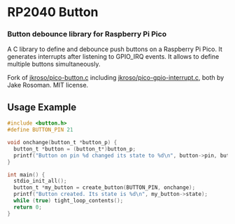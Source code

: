 # RP2040 Button
### Button debounce library for Raspberry Pi Pico

A C library to define and debounce push buttons on a Raspberry Pi Pico.
It generates interrupts after listening to GPIO_IRQ events.
It allows to define multiple buttons simultaneously.

Fork of [jkroso/pico-button.c](https://github.com/jkroso/pico-button.c) including [jkroso/pico-gpio-interrupt.c](https://github.com/jkroso/pico-gpio-interrupt.c), both by Jake Rosoman. MIT license.

## Usage Example
```c
#include <button.h>
#define BUTTON_PIN 21

void onchange(button_t *button_p) {
  button_t *button = (button_t*)button_p;
  printf("Button on pin %d changed its state to %d\n", button->pin, button->state);
}

int main() {
  stdio_init_all();
  button_t *my_button = create_button(BUTTON_PIN, onchange);
  printf("Button created. Its state is %d\n", my_button->state);
  while (true) tight_loop_contents();
  return 0;
}
```
